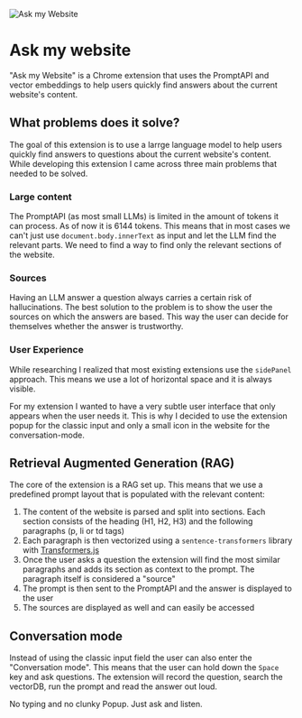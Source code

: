 ![Ask my Website](https://uploads.nico.dev/ask-my-website.png)

# Ask my website
"Ask my Website" is a Chrome extension that uses the PromptAPI and vector embeddings to help users quickly find answers about the current website's content.

## What problems does it solve?
The goal of this extension is to use a larrge language model to help users quickly find answers to questions about the current website's content.  
While developing this extension I came across three main problems that needed to be solved.

### Large content
The PromptAPI (as most small LLMs) is limited in the amount of tokens it can process. As of now it is 6144 tokens. This means that in most cases we can't just use `document.body.innerText` as input and let the LLM find the relevant parts. We need to find a way to find only the relevant sections of the website.

### Sources
Having an LLM answer a question always carries a certain risk of hallucinations. The best solution to the problem is to show the user the sources on which the answers are based. This way the user can decide for themselves whether the answer is trustworthy.

### User Experience
While researching I realized that most existing extensions use the `sidePanel` approach. This means we use a lot of horizontal space and it is always visible.

For my extension I wanted to have a very subtle user interface that only appears when the user needs it. This is why I decided to use the extension popup for the classic input and only a small icon in the website for the conversation-mode.

## Retrieval Augmented Generation (RAG)

The core of the extension is a RAG set up. This means that we use a predefined prompt layout that is populated with the relevant content:

1. The content of the website is parsed and split into sections. Each section consists of the heading (H1, H2, H3) and the following paragraphs (p, li or td tags)
2. Each paragraph is then vectorized using a `sentence-transformers` library with [Transformers.js](https://huggingface.co/docs/transformers.js/en/index)
3. Once the user asks a question the extension will find the most similar paragraphs and adds its section as context to the prompt. The paragraph itself is considered a "source"
4. The prompt is then sent to the PromptAPI and the answer is displayed to the user
5. The sources are displayed as well and can easily be accessed

## Conversation mode
Instead of using the classic input field the user can also enter the "Conversation mode". This means that the user can hold down the `Space` key and ask questions. The extension will record the question, search the vectorDB, run the prompt and read the answer out loud.

No typing and no clunky Popup. Just ask and listen.
